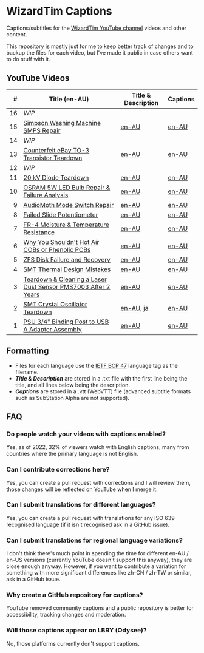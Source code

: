 # WizardTim Captions
Captions/subtitles for the [WizardTim YouTube channel](https://www.youtube.com/WizardTim) videos and other content.

This repository is mostly just for me to keep better track of changes and to backup the files for each video, but I've made it public in case others want to do stuff with it.

## YouTube Videos
| #  | Title (en-AU)                                                                                                 | Title & Description                                      | Captions                                            |
|---:|---------------------------------------------------------------------------------------------------------------|----------------------------------------------------------|-----------------------------------------------------|
| 16 | *WIP*                                                                                                         |                                                          |                                                     |
| 15 | [Simpson Washing Machine SMPS Repair](https://www.youtube.com/watch?v=uRWfYYUtTCM)                            | [en-AU](./WT-YT-V-15/en-AU.txt)                          | [en-AU](./WT-YT-V-15/en-AU.vtt)                     |
| 14 | *WIP*                                                                                                         |                                                          |                                                     |
| 13 | [Counterfeit eBay TO-3 Transistor Teardown](https://www.youtube.com/watch?v=5I7P2KBz4gA)                      | [en-AU](./WT-YT-V-13/en-AU.txt)                          | [en-AU](./WT-YT-V-13/en-AU.vtt)                     |
| 12 | *WIP*                                                                                                         |                                                          |                                                     |
| 11 | [20 kV Diode Teardown](https://www.youtube.com/watch?v=3lqr6CAOwH4)                                           | [en-AU](./WT-YT-V-11/en-AU.txt)                          | [en-AU](./WT-YT-V-11/en-AU.vtt)                     |
| 10 | [OSRAM 5W LED Bulb Repair & Failure Analysis](https://www.youtube.com/watch?v=btBmE-PZ5ig)                    | [en-AU](./WT-YT-V-10/en-AU.txt)                          | [en-AU](./WT-YT-V-10/en-AU.vtt)                     |
|  9 | [AudioMoth Mode Switch Repair](https://www.youtube.com/watch?v=8adwxy2JSus)                                   | [en-AU](./WT-YT-V-9/en-AU.txt)                           | [en-AU](./WT-YT-V-9/en-AU.vtt)                      |
|  8 | [Failed Slide Potentiometer](https://www.youtube.com/watch?v=_l71sgulbIc)                                     | [en-AU](./WT-YT-V-8/en-AU.txt)                           | [en-AU](./WT-YT-V-8/en-AU.vtt)                      |
|  7 | [FR-4 Moisture & Temperature Resistance](https://www.youtube.com/watch?v=40md2r0CuFs)                         | [en-AU](./WT-YT-V-7/en-AU.txt)                           | [en-AU](./WT-YT-V-7/en-AU.vtt)                      |
|  6 | [Why You Shouldn't Hot Air COBs or Phenolic PCBs](https://www.youtube.com/watch?v=NakHf6cV4aE)                | [en-AU](./WT-YT-V-6/en-AU.txt)                           | [en-AU](./WT-YT-V-6/en-AU.vtt)                      |
|  5 | [ZFS Disk Failure and Recovery](https://www.youtube.com/watch?v=DpSCvqqJvsw)                                  | [en-AU](./WT-YT-V-5/en-AU.txt)                           | [en-AU](./WT-YT-V-5/en-AU.vtt)                      |
|  4 | [SMT Thermal Design Mistakes](https://www.youtube.com/watch?v=_iIPJBWDUq0)                                    | [en-AU](./WT-YT-V-4/en-AU.txt)                           | [en-AU](./WT-YT-V-4/en-AU.vtt)                      |
|  3 | [Teardown & Cleaning a Laser Dust Sensor PMS7003 After 2 Years](https://www.youtube.com/watch?v=QgO0iWpK7Ho)  | [en-AU](./WT-YT-V-3/en-AU.txt)                           | [en-AU](./WT-YT-V-3/en-AU.vtt)                      |
|  2 | [SMT Crystal Oscillator Teardown](https://www.youtube.com/watch?v=OVn0Wazriyw)                                | [en-AU](./WT-YT-V-2/en-AU.txt), [ja](./WT-YT-V-2/ja.txt) | [en-AU](./WT-YT-V-2/en-AU.vtt)                      |
|  1 | [PSU 3/4" Binding Post to USB A Adapter Assembly](https://www.youtube.com/watch?v=g8ivYxvZa-0)                | [en-AU](./WT-YT-V-1/en-AU.txt)                           | [en-AU](./WT-YT-V-1/en-AU.vtt)                      |

## Formatting
* Files for each language use the [IETF BCP 47](https://www.w3.org/International/articles/language-tags/) language tag as the filename.
* ***Title & Description*** are stored in a .txt file with the first line being the title, and all lines below being the description.
* ***Captions*** are stored in a .vtt (WebVTT) file (advanced subtitle formats such as SubStation Alpha are not supported).

## FAQ

### Do people watch your videos with captions enabled?
Yes, as of 2022, 32% of viewers watch with English captions, many from countries where the primary language is not English.

### Can I contribute corrections here?
Yes, you can create a pull request with corrections and I will review them, those changes will be reflected on YouTube when I merge it.

### Can I submit translations for different languages?
Yes, you can create a pull request with translations for any ISO 639 recognised language (if it isn't recognised ask in a GitHub issue).

### Can I submit translations for regional language variations?
I don't think there's much point in spending the time for different en-AU / en-US versions (currently YouTube doesn't support this anyway), they are close enough anyway. However, if you want to contribute a variation for something with more significant differences like zh-CN / zh-TW or similar, ask in a GitHub issue.

### Why create a GitHub repository for captions?
YouTube removed community captions and a public repository is better for accessibility, tracking changes and moderation.

### Will those captions appear on LBRY (Odysee)?
No, those platforms currently don't support captions.
